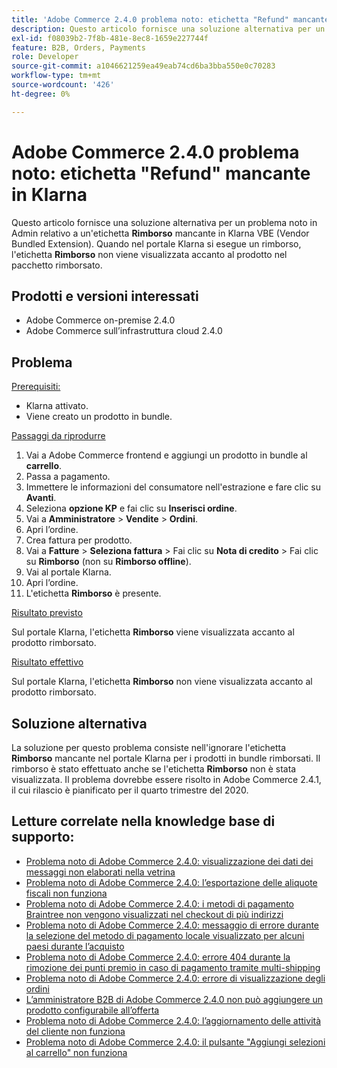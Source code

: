 ```yaml
---
title: 'Adobe Commerce 2.4.0 problema noto: etichetta "Refund" mancante in Klarna'
description: Questo articolo fornisce una soluzione alternativa per un problema noto in Admin (Amministrazione) relativo a un’etichetta **Refund** mancante in Klarna VBE (estensione bundled per fornitori). Quando nel portale Klarna si esegue un rimborso, l’etichetta **Rimborso** non viene visualizzata accanto al prodotto nel pacchetto rimborsato.
exl-id: f08039b2-7f8b-481e-8ec8-1659e227744f
feature: B2B, Orders, Payments
role: Developer
source-git-commit: a1046621259ea49eab74cd6ba3bba550e0c70283
workflow-type: tm+mt
source-wordcount: '426'
ht-degree: 0%

---
```


# Adobe Commerce 2.4.0 problema noto: etichetta &quot;Refund&quot; mancante in Klarna

Questo articolo fornisce una soluzione alternativa per un problema noto in Admin relativo a un&#39;etichetta **Rimborso** mancante in Klarna VBE (Vendor Bundled Extension). Quando nel portale Klarna si esegue un rimborso, l&#39;etichetta **Rimborso** non viene visualizzata accanto al prodotto nel pacchetto rimborsato.

## Prodotti e versioni interessati

* Adobe Commerce on-premise 2.4.0
* Adobe Commerce sull’infrastruttura cloud 2.4.0

## Problema

<u>Prerequisiti:</u>

* Klarna attivato.
* Viene creato un prodotto in bundle.

<u>Passaggi da riprodurre</u>

1. Vai a Adobe Commerce frontend e aggiungi un prodotto in bundle al **carrello**.
1. Passa a pagamento.
1. Immettere le informazioni del consumatore nell&#39;estrazione e fare clic su **Avanti**.
1. Seleziona **opzione KP** e fai clic su **Inserisci ordine**.
1. Vai a **Amministratore** > **Vendite** > **Ordini**.
1. Apri l’ordine.
1. Crea fattura per prodotto.
1. Vai a **Fatture** > **Seleziona fattura** > Fai clic su **Nota di credito** > Fai clic su **Rimborso** (non su **Rimborso offline**).
1. Vai al portale Klarna.
1. Apri l’ordine.
1. L&#39;etichetta **Rimborso** è presente.

<u>Risultato previsto</u>

Sul portale Klarna, l&#39;etichetta **Rimborso** viene visualizzata accanto al prodotto rimborsato.

<u>Risultato effettivo</u>

Sul portale Klarna, l&#39;etichetta **Rimborso** non viene visualizzata accanto al prodotto rimborsato.

## Soluzione alternativa

La soluzione per questo problema consiste nell&#39;ignorare l&#39;etichetta **Rimborso** mancante nel portale Klarna per i prodotti in bundle rimborsati. Il rimborso è stato effettuato anche se l&#39;etichetta **Rimborso** non è stata visualizzata. Il problema dovrebbe essere risolto in Adobe Commerce 2.4.1, il cui rilascio è pianificato per il quarto trimestre del 2020.

## Letture correlate nella knowledge base di supporto:

* [Problema noto di Adobe Commerce 2.4.0: visualizzazione dei dati dei messaggi non elaborati nella vetrina](/help/troubleshooting/storefront/magento-2-4-0-issue-storefront-raw-message-data-display.md)
* [Problema noto di Adobe Commerce 2.4.0: l’esportazione delle aliquote fiscali non funziona](/help/troubleshooting/miscellaneous/magento-2-4-0-known-issue-export-tax-rates-does-not-work.md)
* [Problema noto di Adobe Commerce 2.4.0: i metodi di pagamento Braintree non vengono visualizzati nel checkout di più indirizzi](/help/troubleshooting/payments/magento-2-4-0-braintree-not-in-multiple-addresses-checkout.md)
* [Problema noto di Adobe Commerce 2.4.0: messaggio di errore durante la selezione del metodo di pagamento locale visualizzato per alcuni paesi durante l’acquisto](/help/troubleshooting/payments/magento-2-4-0-checkout-error-selecting-local-payments.md)
* [Problema noto di Adobe Commerce 2.4.0: errore 404 durante la rimozione dei punti premio in caso di pagamento tramite multi-shipping](/help/troubleshooting/storefront/magento-2-4-0-404-error-removing-rewards-points-on-multi-shipping-checkout.md)
* [Problema noto di Adobe Commerce 2.4.0: errore di visualizzazione degli ordini](/help/troubleshooting/storefront/magento-2-4-0-known-issue-orders-display-error.md)
* [L’amministratore B2B di Adobe Commerce 2.4.0 non può aggiungere un prodotto configurabile all’offerta](/help/troubleshooting/miscellaneous/magento-2-4-0-b2b-admin-can-t-add-configurable-product-to-quote.md)
* [Problema noto di Adobe Commerce 2.4.0: l’aggiornamento delle attività del cliente non funziona](/help/troubleshooting/miscellaneous/magento-2-4-0-refresh-on-customer-activities-does-not-work.md)
* [Problema noto di Adobe Commerce 2.4.0: il pulsante &quot;Aggiungi selezioni al carrello&quot; non funziona](/help/troubleshooting/miscellaneous/magento-2-4-0-add-selections-to-my-cart-does-not-work.md)
